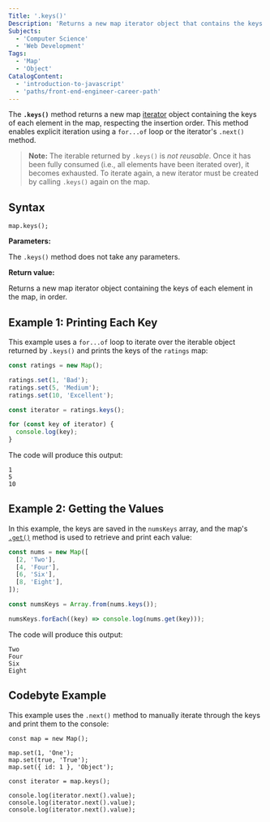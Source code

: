 ```yaml
---
Title: '.keys()'
Description: 'Returns a new map iterator object that contains the keys of each element in the map.'
Subjects:
  - 'Computer Science'
  - 'Web Development'
Tags:
  - 'Map'
  - 'Object'
CatalogContent:
  - 'introduction-to-javascript'
  - 'paths/front-end-engineer-career-path'
---
```


The **`.keys()`** method returns a new map [iterator](https://www.codecademy.com/resources/docs/javascript/iterators) object containing the keys of each element in the map, respecting the insertion order. This method enables explicit iteration using a `for...of` loop or the iterator's `.next()` method.

> **Note:** The iterable returned by `.keys()` is _not reusable_. Once it has been fully consumed (i.e., all elements have been iterated over), it becomes exhausted. To iterate again, a new iterator must be created by calling `.keys()` again on the map.

## Syntax

```pseudo
map.keys();
```

**Parameters:**

The `.keys()` method does not take any parameters.

**Return value:**

Returns a new map iterator object containing the keys of each element in the map, in order.

## Example 1: Printing Each Key

This example uses a `for...of` loop to iterate over the iterable object returned by `.keys()` and prints the keys of the `ratings` map:

```js
const ratings = new Map();

ratings.set(1, 'Bad');
ratings.set(5, 'Medium');
ratings.set(10, 'Excellent');

const iterator = ratings.keys();

for (const key of iterator) {
  console.log(key);
}
```

The code will produce this output:

```shell
1
5
10
```

## Example 2: Getting the Values

In this example, the keys are saved in the `numsKeys` array, and the map's [`.get()`](https://www.codecademy.com/resources/docs/javascript/map/get) method is used to retrieve and print each value:

```js
const nums = new Map([
  [2, 'Two'],
  [4, 'Four'],
  [6, 'Six'],
  [8, 'Eight'],
]);

const numsKeys = Array.from(nums.keys());

numsKeys.forEach((key) => console.log(nums.get(key)));
```

The code will produce this output:

```shell
Two
Four
Six
Eight
```

## Codebyte Example

This example uses the `.next()` method to manually iterate through the keys ​​and print them to the console:

```codebyte/js
const map = new Map();

map.set(1, 'One');
map.set(true, 'True');
map.set({ id: 1 }, 'Object');

const iterator = map.keys();

console.log(iterator.next().value);
console.log(iterator.next().value);
console.log(iterator.next().value);
```
